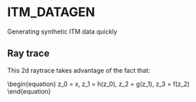 # ITM_DATAGEN
Generating synthetic ITM data quickly

## Ray trace
This 2d raytrace takes advantage of the fact that:

\begin{equation}
	z_0 = x, z_1 = h(z_0), z_2 = g(z_1), z_3 = f(z_2)
\end{equation}
